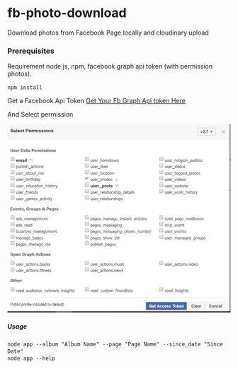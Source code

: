 # fb-photo-download
Download photos from Facebook Page locally and cloudinary upload

### Prerequisites

Requirement node.js, npm, facebook graph api token (with permission photos).

```
npm install
```

Get a Facebook Api Token
[Get Your Fb Graph Api token Here](https://developers.facebook.com/tools/explorer "Graph Api explorer")

And Select permission

![Graph token](https://raw.githubusercontent.com/MaxySpark/fb-photo-album-download/master/Screenshot/fbs4.jpg "Graph Api Token")


##### Usage
```
node app --album "Album Name" --page "Page Name" --since_date "Since Date"
node app --help
```

